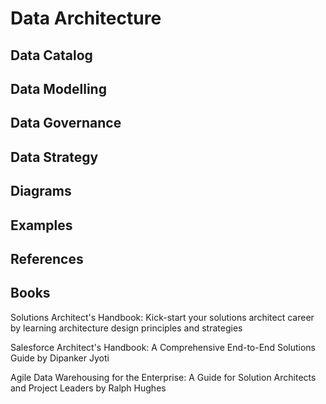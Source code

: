 #  Data Architecture

## Data Catalog

## Data Modelling 

## Data Governance

## Data Strategy

## Diagrams

## Examples

## References


## Books

Solutions Architect's Handbook: Kick-start your solutions architect career by learning architecture design principles and strategies

Salesforce Architect's Handbook: A Comprehensive End-to-End Solutions Guide  by Dipanker Jyoti 

Agile Data Warehousing for the Enterprise: A Guide for Solution Architects and Project Leaders by Ralph Hughes  
